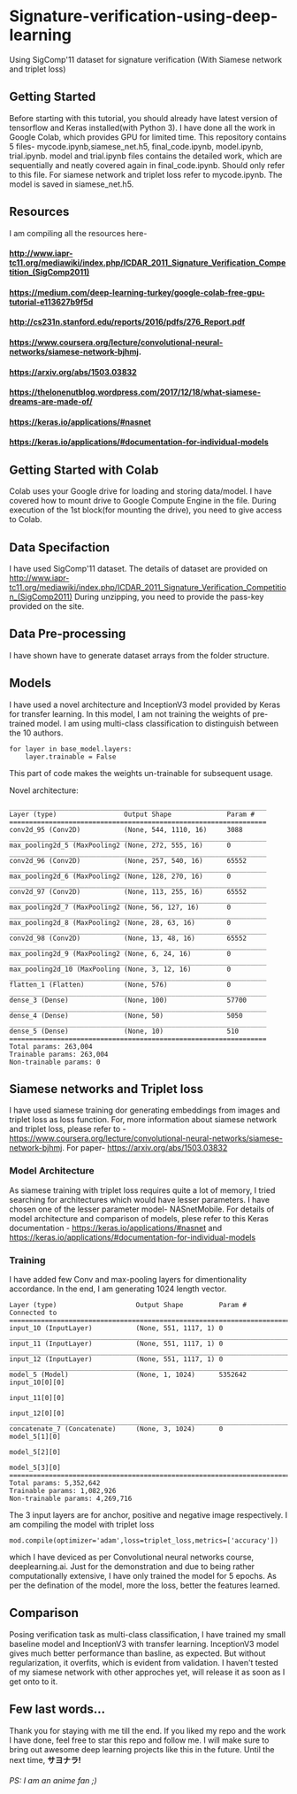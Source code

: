 # Signature-verification-using-deep-learning
Using SigComp'11 dataset for signature verification (With Siamese network and triplet loss) 

## Getting Started 
Before starting with this tutorial, you should already have latest version of tensorflow and Keras installed(with Python 3). I have done all the work in Google Colab, which provides GPU for limited time. This repository contains 5 files- mycode.ipynb,siamese_net.h5, final_code.ipynb, model.ipynb, trial.ipynb. model and trial.ipynb files contains the detailed work, which are sequentially and neatly covered again in final_code.ipynb. Should only refer to this file. For siamese network and triplet loss refer to mycode.ipynb. The model is saved in siamese_net.h5.

## Resources
I am compiling all the resources here-
#### http://www.iapr-tc11.org/mediawiki/index.php/ICDAR_2011_Signature_Verification_Competition_(SigComp2011)
#### https://medium.com/deep-learning-turkey/google-colab-free-gpu-tutorial-e113627b9f5d
#### http://cs231n.stanford.edu/reports/2016/pdfs/276_Report.pdf
#### https://www.coursera.org/lecture/convolutional-neural-networks/siamese-network-bjhmj.
#### https://arxiv.org/abs/1503.03832
#### https://thelonenutblog.wordpress.com/2017/12/18/what-siamese-dreams-are-made-of/
#### https://keras.io/applications/#nasnet
#### https://keras.io/applications/#documentation-for-individual-models  

## Getting Started with Colab
Colab uses your Google drive for loading and storing data/model. I have covered how to mount drive to Google Compute Engine in the file. During execution of the 1st block(for mounting the drive), you need to give access to Colab.

## Data Specifaction
I have used SigComp'11 dataset. The details of dataset are provided on http://www.iapr-tc11.org/mediawiki/index.php/ICDAR_2011_Signature_Verification_Competition_(SigComp2011) During unzipping, you need to provide the pass-key provided on the site.

## Data Pre-processing
I have shown have to generate dataset arrays from the folder structure.

## Models
I have used a novel architecture and InceptionV3 model provided by Keras for transfer learning. In this model, I am not training the weights of pre-trained model. I am using multi-class classification to distinguish between the 10 authors.
```
for layer in base_model.layers:
    layer.trainable = False
```
This part of code makes the weights un-trainable for subsequent usage.

Novel architecture:
```
_________________________________________________________________
Layer (type)                 Output Shape              Param #   
=================================================================
conv2d_95 (Conv2D)           (None, 544, 1110, 16)     3088      
_________________________________________________________________
max_pooling2d_5 (MaxPooling2 (None, 272, 555, 16)      0         
_________________________________________________________________
conv2d_96 (Conv2D)           (None, 257, 540, 16)      65552     
_________________________________________________________________
max_pooling2d_6 (MaxPooling2 (None, 128, 270, 16)      0         
_________________________________________________________________
conv2d_97 (Conv2D)           (None, 113, 255, 16)      65552     
_________________________________________________________________
max_pooling2d_7 (MaxPooling2 (None, 56, 127, 16)       0         
_________________________________________________________________
max_pooling2d_8 (MaxPooling2 (None, 28, 63, 16)        0         
_________________________________________________________________
conv2d_98 (Conv2D)           (None, 13, 48, 16)        65552     
_________________________________________________________________
max_pooling2d_9 (MaxPooling2 (None, 6, 24, 16)         0         
_________________________________________________________________
max_pooling2d_10 (MaxPooling (None, 3, 12, 16)         0         
_________________________________________________________________
flatten_1 (Flatten)          (None, 576)               0         
_________________________________________________________________
dense_3 (Dense)              (None, 100)               57700     
_________________________________________________________________
dense_4 (Dense)              (None, 50)                5050      
_________________________________________________________________
dense_5 (Dense)              (None, 10)                510       
=================================================================
Total params: 263,004
Trainable params: 263,004
Non-trainable params: 0
```
## Siamese networks and Triplet loss
I have used siamese training dor generating embeddings from images and triplet loss as loss function. For, more information about siamese network and triplet loss, please refer to -
https://www.coursera.org/lecture/convolutional-neural-networks/siamese-network-bjhmj. 
For paper-
https://arxiv.org/abs/1503.03832

### Model Architecture
As siamese training with triplet loss requires quite a lot of memory, I tried searching for architectures which would have lesser parameters. I have chosen one of the lesser parameter model- NASnetMobile. For details of model architecture and comparison of models, plese refer to this Keras documentation - 
https://keras.io/applications/#nasnet and 
https://keras.io/applications/#documentation-for-individual-models  

### Training
I have added few Conv and max-pooling layers for dimentionality accordance. In the end, I am generating 1024 length vector.
```
Layer (type)                    Output Shape         Param #     Connected to                     
==================================================================================================
input_10 (InputLayer)           (None, 551, 1117, 1) 0                                            
__________________________________________________________________________________________________
input_11 (InputLayer)           (None, 551, 1117, 1) 0                                            
__________________________________________________________________________________________________
input_12 (InputLayer)           (None, 551, 1117, 1) 0                                            
__________________________________________________________________________________________________
model_5 (Model)                 (None, 1, 1024)      5352642     input_10[0][0]                   
                                                                 input_11[0][0]                   
                                                                 input_12[0][0]                   
__________________________________________________________________________________________________
concatenate_7 (Concatenate)     (None, 3, 1024)      0           model_5[1][0]                    
                                                                 model_5[2][0]                    
                                                                 model_5[3][0]                    
==================================================================================================
Total params: 5,352,642
Trainable params: 1,082,926
Non-trainable params: 4,269,716
```
The 3 input layers are for anchor, positive and negative image respectively. I am compiling the model with triplet loss
```
mod.compile(optimizer='adam',loss=triplet_loss,metrics=['accuracy'])
```
which I have deviced as per Convolutional neural networks course, deeplearning.ai. Just for the demonstration and due to being rather computationally extensive, I have only trained the model for 5 epochs. As per the defination of the model, more the loss, better the features learned.

## Comparison
Posing verification task as multi-class classification, I have trained my small baseline model and InceptionV3 with transfer learning. InceptionV3 model gives much better performance than basline, as expected. But without regularization, it overfits, which is evident from validation. I haven't tested of my siamese network with other approches yet, will release it as soon as I get onto to it.

## Few last words...
Thank you for staying with me till the end. If you liked my repo and the work I have done, feel free to star this repo and follow me. I will make sure to bring out awesome deep learning projects like this in the future. Until the next time, **サヨナラ!** 
###### PS: I am an anime fan ;)
